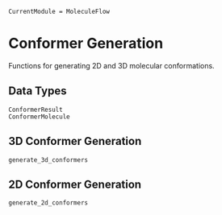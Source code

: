 ```@meta
CurrentModule = MoleculeFlow
```

# Conformer Generation

Functions for generating 2D and 3D molecular conformations.

## Data Types

```@docs
ConformerResult
ConformerMolecule
```

## 3D Conformer Generation

```@docs
generate_3d_conformers
```

## 2D Conformer Generation

```@docs
generate_2d_conformers
```
